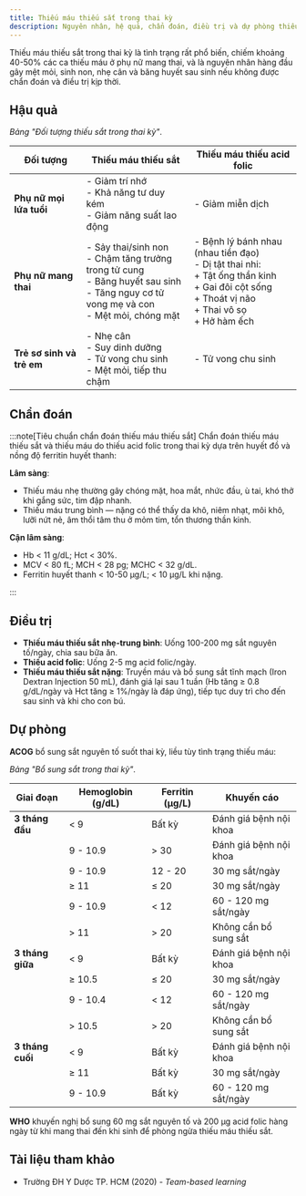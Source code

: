 ```yaml
---
title: Thiếu máu thiếu sắt trong thai kỳ
description: Nguyên nhân, hệ quả, chẩn đoán, điều trị và dự phòng thiếu máu thiếu sắt trong thai kỳ.
---
```


Thiếu máu thiếu sắt trong thai kỳ là tình trạng rất phổ biến, chiếm khoảng 40-50% các ca thiếu máu ở phụ nữ mang thai, và là nguyên nhân hàng đầu gây mệt mỏi, sinh non, nhẹ cân và băng huyết sau sinh nếu không được chẩn đoán và điều trị kịp thời.

## Hậu quả

_Bảng "Đối tượng thiếu sắt trong thai kỳ"_.

| Đối tượng                 | Thiếu máu thiếu sắt                                                                                                                          | Thiếu máu thiếu acid folic                                                                                                                                    |
| ------------------------- | -------------------------------------------------------------------------------------------------------------------------------------------- | ------------------------------------------------------------------------------------------------------------------------------------------------------------- |
| **Phụ nữ mọi lứa tuổi**   | - Giảm trí nhớ<br>- Khả năng tư duy kém<br>- Giảm năng suất lao động                                                                         | - Giảm miễn dịch                                                                                                                                              |
| **Phụ nữ mang thai**      | - Sảy thai/sinh non<br>- Chậm tăng trưởng trong tử cung<br>- Băng huyết sau sinh<br>- Tăng nguy cơ tử vong mẹ và con<br>- Mệt mỏi, chóng mặt | - Bệnh lý bánh nhau (nhau tiền đạo)<br>- Dị tật thai nhi:<br> + Tật ống thần kinh<br> + Gai đôi cột sống<br> + Thoát vị não<br> + Thai vô sọ<br> + Hở hàm ếch |
| **Trẻ sơ sinh và trẻ em** | - Nhẹ cân<br>- Suy dinh dưỡng<br>- Tử vong chu sinh<br>- Mệt mỏi, tiếp thu chậm                                                              | - Tử vong chu sinh                                                                                                                                            |

## Chẩn đoán

:::note[Tiêu chuẩn chẩn đoán thiếu máu thiếu sắt]
Chẩn đoán thiếu máu thiếu sắt và thiếu máu do thiếu acid folic trong thai kỳ dựa trên huyết đồ và nồng độ ferritin huyết thanh:

**Lâm sàng**:

- Thiếu máu nhẹ thường gây chóng mặt, hoa mắt, nhức đầu, ù tai, khó thở khi gắng sức, tim đập nhanh.
- Thiếu máu trung bình — nặng có thể thấy da khô, niêm nhạt, môi khô, lưỡi nứt nẻ, âm thổi tâm thu ở mỏm tim, tổn thương thần kinh.

**Cận lâm sàng**:

- Hb < 11 g/dL; Hct < 30%.
- MCV < 80 fL; MCH < 28 pg; MCHC < 32 g/dL.
- Ferritin huyết thanh < 10-50 µg/L; < 10 µg/L khi nặng.

:::

## Điều trị

- **Thiếu máu thiếu sắt nhẹ-trung bình**: Uống 100-200 mg sắt nguyên tố/ngày, chia sau bữa ăn.
- **Thiếu acid folic**: Uống 2-5 mg acid folic/ngày.
- **Thiếu máu thiếu sắt nặng**: Truyền máu và bổ sung sắt tĩnh mạch (Iron Dextran Injection 50 mL), đánh giá lại sau 1 tuần (Hb tăng ≥ 0.8 g/dL/ngày và Hct tăng ≥ 1%/ngày là đáp ứng), tiếp tục duy trì cho đến sau sinh và khi cho con bú.

## Dự phòng

**ACOG** bổ sung sắt nguyên tố suốt thai kỳ, liều tùy tình trạng thiếu máu:

_Bảng "Bổ sung sắt trong thai kỳ"_.

| Giai đoạn        | Hemoglobin (g/dL) | Ferritin (µg/L) | Khuyến cáo             |
| ---------------- | ----------------- | --------------- | ---------------------- |
| **3 tháng đầu**  | < 9               | Bất kỳ          | Đánh giá bệnh nội khoa |
|                  | 9 - 10.9          | > 30            | Đánh giá bệnh nội khoa |
|                  | 9 - 10.9          | 12 - 20         | 30 mg sắt/ngày         |
|                  | ≥ 11              | ≤ 20            | 30 mg sắt/ngày         |
|                  | 9 - 10.9          | < 12            | 60 - 120 mg sắt/ngày   |
|                  | > 11              | > 20            | Không cần bổ sung sắt  |
| **3 tháng giữa** | < 9               | Bất kỳ          | Đánh giá bệnh nội khoa |
|                  | ≥ 10.5            | ≤ 20            | 30 mg sắt/ngày         |
|                  | 9 - 10.4          | < 12            | 60 - 120 mg sắt/ngày   |
|                  | > 10.5            | > 20            | Không cần bổ sung sắt  |
| **3 tháng cuối** | < 9               | Bất kỳ          | Đánh giá bệnh nội khoa |
|                  | ≥ 11              | Bất kỳ          | 30 mg sắt/ngày         |
|                  | 9 - 10.9          | Bất kỳ          | 60 - 120 mg sắt/ngày   |

**WHO** khuyến nghị bổ sung 60 mg sắt nguyên tố và 200 µg acid folic hàng ngày từ khi mang thai đến khi sinh để phòng ngừa thiếu máu thiếu sắt.

## Tài liệu tham khảo

- Trường ĐH Y Dược TP. HCM (2020) - _Team-based learning_
